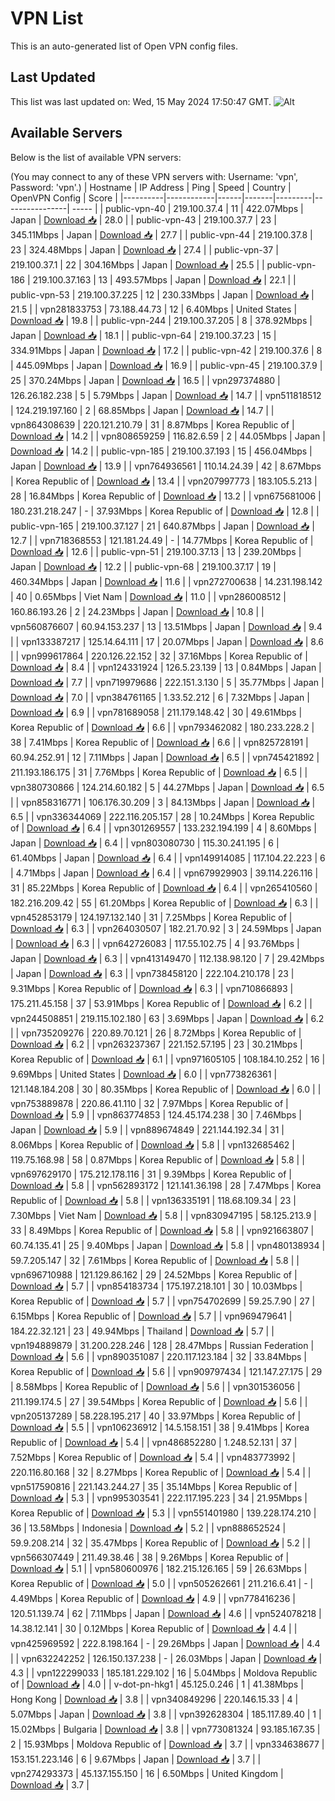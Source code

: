 # VPN List

This is an auto-generated list of Open VPN config files.

## Last Updated

This list was last updated on: Wed, 15 May 2024 17:50:47 GMT.
![Alt](https://repobeats.axiom.co/api/embed/186b98318ef1479477931607c1ad7d823f12451f.svg "Repobeats analytics image")

## Available Servers

Below is the list of available VPN servers:

(You may connect to any of these VPN servers with: Username: 'vpn', Password: 'vpn'.)
| Hostname | IP Address | Ping | Speed | Country | OpenVPN Config | Score |
|----------|------------|------|-------|---------|----------------| ----- |
| public-vpn-40 | 219.100.37.4 | 11 | 422.07Mbps | Japan | [Download 📥](./configs/server_0_JP.ovpn) | 28.0 |
| public-vpn-43 | 219.100.37.7 | 23 | 345.11Mbps | Japan | [Download 📥](./configs/server_1_JP.ovpn) | 27.7 |
| public-vpn-44 | 219.100.37.8 | 23 | 324.48Mbps | Japan | [Download 📥](./configs/server_2_JP.ovpn) | 27.4 |
| public-vpn-37 | 219.100.37.1 | 22 | 304.16Mbps | Japan | [Download 📥](./configs/server_3_JP.ovpn) | 25.5 |
| public-vpn-186 | 219.100.37.163 | 13 | 493.57Mbps | Japan | [Download 📥](./configs/server_4_JP.ovpn) | 22.1 |
| public-vpn-53 | 219.100.37.225 | 12 | 230.33Mbps | Japan | [Download 📥](./configs/server_5_JP.ovpn) | 21.5 |
| vpn281833753 | 73.188.44.73 | 12 | 6.40Mbps | United States | [Download 📥](./configs/server_6_US.ovpn) | 19.8 |
| public-vpn-244 | 219.100.37.205 | 8 | 378.92Mbps | Japan | [Download 📥](./configs/server_7_JP.ovpn) | 18.1 |
| public-vpn-64 | 219.100.37.23 | 15 | 334.91Mbps | Japan | [Download 📥](./configs/server_8_JP.ovpn) | 17.2 |
| public-vpn-42 | 219.100.37.6 | 8 | 445.09Mbps | Japan | [Download 📥](./configs/server_9_JP.ovpn) | 16.9 |
| public-vpn-45 | 219.100.37.9 | 25 | 370.24Mbps | Japan | [Download 📥](./configs/server_10_JP.ovpn) | 16.5 |
| vpn297374880 | 126.26.182.238 | 5 | 5.79Mbps | Japan | [Download 📥](./configs/server_11_JP.ovpn) | 14.7 |
| vpn511818512 | 124.219.197.160 | 2 | 68.85Mbps | Japan | [Download 📥](./configs/server_12_JP.ovpn) | 14.7 |
| vpn864308639 | 220.121.210.79 | 31 | 8.87Mbps | Korea Republic of | [Download 📥](./configs/server_13_KR.ovpn) | 14.2 |
| vpn808659259 | 116.82.6.59 | 2 | 44.05Mbps | Japan | [Download 📥](./configs/server_14_JP.ovpn) | 14.2 |
| public-vpn-185 | 219.100.37.193 | 15 | 456.04Mbps | Japan | [Download 📥](./configs/server_15_JP.ovpn) | 13.9 |
| vpn764936561 | 110.14.24.39 | 42 | 8.67Mbps | Korea Republic of | [Download 📥](./configs/server_16_KR.ovpn) | 13.4 |
| vpn207997773 | 183.105.5.213 | 28 | 16.84Mbps | Korea Republic of | [Download 📥](./configs/server_17_KR.ovpn) | 13.2 |
| vpn675681006 | 180.231.218.247 | - | 37.93Mbps | Korea Republic of | [Download 📥](./configs/server_18_KR.ovpn) | 12.8 |
| public-vpn-165 | 219.100.37.127 | 21 | 640.87Mbps | Japan | [Download 📥](./configs/server_19_JP.ovpn) | 12.7 |
| vpn718368553 | 121.181.24.49 | - | 14.77Mbps | Korea Republic of | [Download 📥](./configs/server_20_KR.ovpn) | 12.6 |
| public-vpn-51 | 219.100.37.13 | 13 | 239.20Mbps | Japan | [Download 📥](./configs/server_21_JP.ovpn) | 12.2 |
| public-vpn-68 | 219.100.37.17 | 19 | 460.34Mbps | Japan | [Download 📥](./configs/server_22_JP.ovpn) | 11.6 |
| vpn272700638 | 14.231.198.142 | 40 | 0.65Mbps | Viet Nam | [Download 📥](./configs/server_23_VN.ovpn) | 11.0 |
| vpn286008512 | 160.86.193.26 | 2 | 24.23Mbps | Japan | [Download 📥](./configs/server_24_JP.ovpn) | 10.8 |
| vpn560876607 | 60.94.153.237 | 13 | 13.51Mbps | Japan | [Download 📥](./configs/server_25_JP.ovpn) | 9.4 |
| vpn133387217 | 125.14.64.111 | 17 | 20.07Mbps | Japan | [Download 📥](./configs/server_26_JP.ovpn) | 8.6 |
| vpn999617864 | 220.126.22.152 | 32 | 37.16Mbps | Korea Republic of | [Download 📥](./configs/server_27_KR.ovpn) | 8.4 |
| vpn124331924 | 126.5.23.139 | 13 | 0.84Mbps | Japan | [Download 📥](./configs/server_28_JP.ovpn) | 7.7 |
| vpn719979686 | 222.151.3.130 | 5 | 35.77Mbps | Japan | [Download 📥](./configs/server_29_JP.ovpn) | 7.0 |
| vpn384761165 | 1.33.52.212 | 6 | 7.32Mbps | Japan | [Download 📥](./configs/server_30_JP.ovpn) | 6.9 |
| vpn781689058 | 211.179.148.42 | 30 | 49.61Mbps | Korea Republic of | [Download 📥](./configs/server_31_KR.ovpn) | 6.6 |
| vpn793462082 | 180.233.228.2 | 38 | 7.41Mbps | Korea Republic of | [Download 📥](./configs/server_32_KR.ovpn) | 6.6 |
| vpn825728191 | 60.94.252.91 | 12 | 7.11Mbps | Japan | [Download 📥](./configs/server_33_JP.ovpn) | 6.5 |
| vpn745421892 | 211.193.186.175 | 31 | 7.76Mbps | Korea Republic of | [Download 📥](./configs/server_34_KR.ovpn) | 6.5 |
| vpn380730866 | 124.214.60.182 | 5 | 44.27Mbps | Japan | [Download 📥](./configs/server_35_JP.ovpn) | 6.5 |
| vpn858316771 | 106.176.30.209 | 3 | 84.13Mbps | Japan | [Download 📥](./configs/server_36_JP.ovpn) | 6.5 |
| vpn336344069 | 222.116.205.157 | 28 | 10.24Mbps | Korea Republic of | [Download 📥](./configs/server_37_KR.ovpn) | 6.4 |
| vpn301269557 | 133.232.194.199 | 4 | 8.60Mbps | Japan | [Download 📥](./configs/server_38_JP.ovpn) | 6.4 |
| vpn803080730 | 115.30.241.195 | 6 | 61.40Mbps | Japan | [Download 📥](./configs/server_39_JP.ovpn) | 6.4 |
| vpn149914085 | 117.104.22.223 | 6 | 4.71Mbps | Japan | [Download 📥](./configs/server_40_JP.ovpn) | 6.4 |
| vpn679929903 | 39.114.226.116 | 31 | 85.22Mbps | Korea Republic of | [Download 📥](./configs/server_41_KR.ovpn) | 6.4 |
| vpn265410560 | 182.216.209.42 | 55 | 61.20Mbps | Korea Republic of | [Download 📥](./configs/server_42_KR.ovpn) | 6.3 |
| vpn452853179 | 124.197.132.140 | 31 | 7.25Mbps | Korea Republic of | [Download 📥](./configs/server_43_KR.ovpn) | 6.3 |
| vpn264030507 | 182.21.70.92 | 3 | 24.59Mbps | Japan | [Download 📥](./configs/server_44_JP.ovpn) | 6.3 |
| vpn642726083 | 117.55.102.75 | 4 | 93.76Mbps | Japan | [Download 📥](./configs/server_45_JP.ovpn) | 6.3 |
| vpn413149470 | 112.138.98.120 | 7 | 29.42Mbps | Japan | [Download 📥](./configs/server_46_JP.ovpn) | 6.3 |
| vpn738458120 | 222.104.210.178 | 23 | 9.31Mbps | Korea Republic of | [Download 📥](./configs/server_47_KR.ovpn) | 6.3 |
| vpn710866893 | 175.211.45.158 | 37 | 53.91Mbps | Korea Republic of | [Download 📥](./configs/server_48_KR.ovpn) | 6.2 |
| vpn244508851 | 219.115.102.180 | 63 | 3.69Mbps | Japan | [Download 📥](./configs/server_49_JP.ovpn) | 6.2 |
| vpn735209276 | 220.89.70.121 | 26 | 8.72Mbps | Korea Republic of | [Download 📥](./configs/server_50_KR.ovpn) | 6.2 |
| vpn263237367 | 221.152.57.195 | 23 | 30.21Mbps | Korea Republic of | [Download 📥](./configs/server_51_KR.ovpn) | 6.1 |
| vpn971605105 | 108.184.10.252 | 16 | 9.69Mbps | United States | [Download 📥](./configs/server_52_US.ovpn) | 6.0 |
| vpn773826361 | 121.148.184.208 | 30 | 80.35Mbps | Korea Republic of | [Download 📥](./configs/server_53_KR.ovpn) | 6.0 |
| vpn753889878 | 220.86.41.110 | 32 | 7.97Mbps | Korea Republic of | [Download 📥](./configs/server_54_KR.ovpn) | 5.9 |
| vpn863774853 | 124.45.174.238 | 30 | 7.46Mbps | Japan | [Download 📥](./configs/server_55_JP.ovpn) | 5.9 |
| vpn889674849 | 221.144.192.34 | 31 | 8.06Mbps | Korea Republic of | [Download 📥](./configs/server_56_KR.ovpn) | 5.8 |
| vpn132685462 | 119.75.168.98 | 58 | 0.87Mbps | Korea Republic of | [Download 📥](./configs/server_57_KR.ovpn) | 5.8 |
| vpn697629170 | 175.212.178.116 | 31 | 9.39Mbps | Korea Republic of | [Download 📥](./configs/server_58_KR.ovpn) | 5.8 |
| vpn562893172 | 121.141.36.198 | 28 | 7.47Mbps | Korea Republic of | [Download 📥](./configs/server_59_KR.ovpn) | 5.8 |
| vpn136335191 | 118.68.109.34 | 23 | 7.30Mbps | Viet Nam | [Download 📥](./configs/server_60_VN.ovpn) | 5.8 |
| vpn830947195 | 58.125.213.9 | 33 | 8.49Mbps | Korea Republic of | [Download 📥](./configs/server_61_KR.ovpn) | 5.8 |
| vpn921663807 | 60.74.135.41 | 25 | 9.40Mbps | Japan | [Download 📥](./configs/server_62_JP.ovpn) | 5.8 |
| vpn480138934 | 59.7.205.147 | 32 | 7.61Mbps | Korea Republic of | [Download 📥](./configs/server_63_KR.ovpn) | 5.8 |
| vpn696710988 | 121.129.86.162 | 29 | 24.52Mbps | Korea Republic of | [Download 📥](./configs/server_64_KR.ovpn) | 5.7 |
| vpn854183734 | 175.197.218.101 | 30 | 10.03Mbps | Korea Republic of | [Download 📥](./configs/server_65_KR.ovpn) | 5.7 |
| vpn754702699 | 59.25.7.90 | 27 | 6.15Mbps | Korea Republic of | [Download 📥](./configs/server_66_KR.ovpn) | 5.7 |
| vpn969479641 | 184.22.32.121 | 23 | 49.94Mbps | Thailand | [Download 📥](./configs/server_67_TH.ovpn) | 5.7 |
| vpn194889879 | 31.200.228.246 | 128 | 28.47Mbps | Russian Federation | [Download 📥](./configs/server_68_RU.ovpn) | 5.6 |
| vpn890351087 | 220.117.123.184 | 32 | 33.84Mbps | Korea Republic of | [Download 📥](./configs/server_69_KR.ovpn) | 5.6 |
| vpn909797434 | 121.147.27.175 | 29 | 8.58Mbps | Korea Republic of | [Download 📥](./configs/server_70_KR.ovpn) | 5.6 |
| vpn301536056 | 211.199.174.5 | 27 | 39.54Mbps | Korea Republic of | [Download 📥](./configs/server_71_KR.ovpn) | 5.6 |
| vpn205137289 | 58.228.195.217 | 40 | 33.97Mbps | Korea Republic of | [Download 📥](./configs/server_72_KR.ovpn) | 5.5 |
| vpn106236912 | 14.5.158.151 | 38 | 9.41Mbps | Korea Republic of | [Download 📥](./configs/server_73_KR.ovpn) | 5.4 |
| vpn486852280 | 1.248.52.131 | 37 | 7.52Mbps | Korea Republic of | [Download 📥](./configs/server_74_KR.ovpn) | 5.4 |
| vpn483773992 | 220.116.80.168 | 32 | 8.27Mbps | Korea Republic of | [Download 📥](./configs/server_75_KR.ovpn) | 5.4 |
| vpn517590816 | 221.143.244.27 | 35 | 35.14Mbps | Korea Republic of | [Download 📥](./configs/server_76_KR.ovpn) | 5.3 |
| vpn995303541 | 222.117.195.223 | 34 | 21.95Mbps | Korea Republic of | [Download 📥](./configs/server_77_KR.ovpn) | 5.3 |
| vpn551401980 | 139.228.174.210 | 36 | 13.58Mbps | Indonesia | [Download 📥](./configs/server_78_ID.ovpn) | 5.2 |
| vpn888652524 | 59.9.208.214 | 32 | 35.47Mbps | Korea Republic of | [Download 📥](./configs/server_79_KR.ovpn) | 5.2 |
| vpn566307449 | 211.49.38.46 | 38 | 9.26Mbps | Korea Republic of | [Download 📥](./configs/server_80_KR.ovpn) | 5.1 |
| vpn580600976 | 182.215.126.165 | 59 | 26.63Mbps | Korea Republic of | [Download 📥](./configs/server_81_KR.ovpn) | 5.0 |
| vpn505262661 | 211.216.6.41 | - | 4.49Mbps | Korea Republic of | [Download 📥](./configs/server_82_KR.ovpn) | 4.9 |
| vpn778416236 | 120.51.139.74 | 62 | 7.11Mbps | Japan | [Download 📥](./configs/server_83_JP.ovpn) | 4.6 |
| vpn524078218 | 14.38.12.141 | 30 | 0.12Mbps | Korea Republic of | [Download 📥](./configs/server_84_KR.ovpn) | 4.4 |
| vpn425969592 | 222.8.198.164 | - | 29.26Mbps | Japan | [Download 📥](./configs/server_85_JP.ovpn) | 4.4 |
| vpn632242252 | 126.150.137.238 | - | 26.03Mbps | Japan | [Download 📥](./configs/server_86_JP.ovpn) | 4.3 |
| vpn122299033 | 185.181.229.102 | 16 | 5.04Mbps | Moldova Republic of | [Download 📥](./configs/server_87_MD.ovpn) | 4.0 |
| v-dot-pn-hkg1 | 45.125.0.246 | 1 | 41.38Mbps | Hong Kong | [Download 📥](./configs/server_88_HK.ovpn) | 3.8 |
| vpn340849296 | 220.146.15.33 | 4 | 5.07Mbps | Japan | [Download 📥](./configs/server_89_JP.ovpn) | 3.8 |
| vpn392628304 | 185.117.89.40 | 1 | 15.02Mbps | Bulgaria | [Download 📥](./configs/server_90_BG.ovpn) | 3.8 |
| vpn773081324 | 93.185.167.35 | 2 | 15.93Mbps | Moldova Republic of | [Download 📥](./configs/server_91_MD.ovpn) | 3.7 |
| vpn334638677 | 153.151.223.146 | 6 | 9.67Mbps | Japan | [Download 📥](./configs/server_92_JP.ovpn) | 3.7 |
| vpn274293373 | 45.137.155.150 | 16 | 6.50Mbps | United Kingdom | [Download 📥](./configs/server_93_GB.ovpn) | 3.7 |
